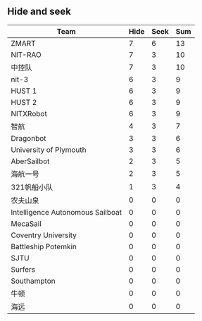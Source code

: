 ## Hide and seek

| Team                             | Hide | Seek | Sum |
|----------------------------------|------|------|-----|
| ZMART                            | 7    | 6    | 13  |
| NIT\-RAO                         | 7    | 3    | 10  |
| 中控队                              | 7    | 3    | 10  |
| nit\-3                           | 6    | 3    | 9   |
| HUST 1                           | 6    | 3    | 9   |
| HUST 2                           | 6    | 3    | 9   |
| NITXRobot                        | 6    | 3    | 9   |
| 智航                               | 4    | 3    | 7   |
| Dragonbot                        | 3    | 3    | 6   |
| University of Plymouth           | 3    | 3    | 6   |
| AberSailbot                      | 2    | 3    | 5   |
| 海航一号                             | 2    | 3    | 5   |
| 321帆船小队                          | 1    | 3    | 4   |
| 农夫山泉                             | 0    | 0    | 0   |
| Intelligence Autonomous Sailboat | 0    | 0    | 0   |
| MecaSail                         | 0    | 0    | 0   |
| Coventry University              | 0    | 0    | 0   |
| Battleship Potemkin              | 0    | 0    | 0   |
| SJTU                             | 0    | 0    | 0   |
| Surfers                          | 0    | 0    | 0   |
| Southampton                      | 0    | 0    | 0   |
| 牛顿                               | 0    | 0    | 0   |
| 海远                               | 0    | 0    | 0   |
